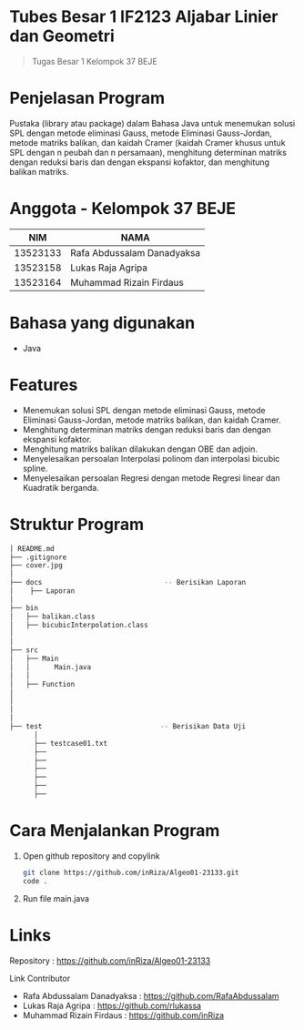 # Tubes Besar 1 IF2123 Aljabar Linier dan Geometri
> Tugas Besar 1 Kelompok 37 BEJE

# Penjelasan Program
Pustaka (library atau package) dalam Bahasa Java untuk menemukan solusi SPL dengan metode eliminasi Gauss, metode Eliminasi Gauss-Jordan, metode matriks balikan, dan kaidah Cramer (kaidah Cramer khusus untuk SPL dengan n peubah dan n persamaan), menghitung determinan matriks dengan reduksi baris dan dengan ekspansi kofaktor, dan menghitung balikan matriks. 

# Anggota - Kelompok 37 BEJE
| NIM  | NAMA |
| ------------- | ------------- |
| 13523133 | Rafa Abdussalam Danadyaksa  |
| 13523158 | Lukas Raja Agripa  |
| 13523164 | Muhammad Rizain Firdaus  |

# Bahasa yang digunakan
- Java

# Features
-  Menemukan solusi SPL dengan metode eliminasi Gauss, metode Eliminasi Gauss-Jordan, metode matriks balikan, dan kaidah Cramer.
-  Menghitung determinan matriks dengan reduksi baris dan dengan ekspansi kofaktor.
-  Menghitung matriks balikan dilakukan dengan OBE dan adjoin.
-  Menyelesaikan persoalan Interpolasi polinom dan interpolasi bicubic spline.
-  Menyelesaikan persoalan Regresi dengan metode Regresi linear dan Kuadratik berganda.

# Struktur Program
```bash
│ README.md
├── .gitignore
├── cover.jpg
│
├── docs                              -- Berisikan Laporan 
│    ├── Laporan 
│
├── bin
│   ├── balikan.class
│   ├── bicubicInterpolation.class
│
│
├── src
│   ├── Main
│   │      Main.java
│   │
│   ├── Function
│
│
│
│
├── test                             -- Berisikan Data Uji
      │
      ├── testcase01.txt
      ├──
      ├──
      ├──
      ├──
      ├──
      ├── 

```
  
# Cara Menjalankan Program
1. Open github repository and copylink
   ```bash
   git clone https://github.com/inRiza/Algeo01-23133.git
   code .
   ```
2. Run file main.java


# Links
Repository : https://github.com/inRiza/Algeo01-23133

Link Contributor
- Rafa Abdussalam Danadyaksa : https://github.com/RafaAbdussalam
- Lukas Raja Agripa : https://github.com/rlukassa
- Muhammad Rizain Firdaus : https://github.com/inRiza

